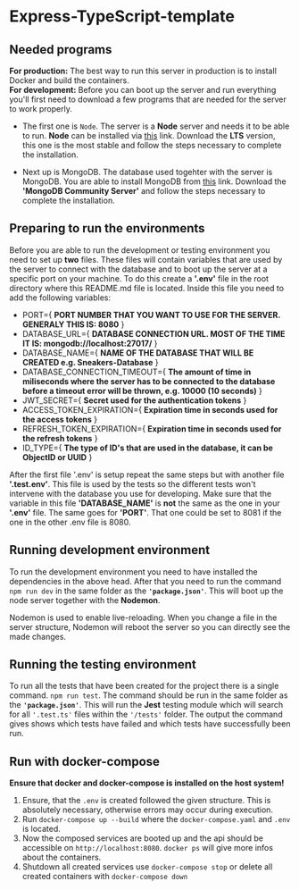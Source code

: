 # Express-TypeScript-template

## Needed programs
**For production:** The best way to run this server in production is to install Docker and build the containers. <br>
**For development:**
Before you can boot up the server and run everything you'll first need to download a few programs that are needed for the server to work properly.

- The first one is `Node`. The server is a **Node** server and needs it to be able to run. 
  **Node** can be installed via [this](https://nodejs.org/en/download/) link.
  Download the **LTS** version, this one is the most stable and follow the steps necessary to complete the installation.

- Next up is MongoDB. The database used togehter with the server is MongoDB.
  You are able to install MongoDB from [this](https://www.mongodb.com/try/download/community) link.
  Download the **'MongoDB Community Server'** and follow the steps necessary to complete the installation.

## Preparing to run the environments
Before you are able to run the development or testing environment you need to set up **two** files.
These files will contain variables that are used by the server to connect with the database and to boot up the server at a specific port on your machine.
To do this create a **'.env'** file in the root directory where this README.md file is located. Inside this file you need to add the following variables:

- PORT={ **PORT NUMBER THAT YOU WANT TO USE FOR THE SERVER. GENERALY THIS IS: 8080** }
- DATABASE_URL={ **DATABASE CONNECTION URL. MOST OF THE TIME IT IS: mongodb://localhost:27017/** }
- DATABASE_NAME={ **NAME OF THE DATABASE THAT WILL BE CREATED e.g. Sneakers-Database** }
- DATABASE_CONNECTION_TIMEOUT={ **The amount of time in miliseconds where the server has to be connected to the database before a timeout error will be thrown, e.g. 10000 (10 seconds)** }
- JWT_SECRET={ **Secret used for the authentication tokens** }
- ACCESS_TOKEN_EXPIRATION={ **Expiration time in seconds used for the access tokens** }
- REFRESH_TOKEN_EXPIRATION={ **Expiration time in seconds used for the refresh tokens** }
- ID_TYPE={ **The type of ID's that are used in the database, it can be ObjectID or UUID** }

After the first file '.env' is setup repeat the same steps but with another file **'.test.env'**.
This file is used by the tests so the different tests won't intervene with the database you use for developing.
Make sure that the variable in this file **'DATABASE_NAME'** is **not** the same as the one in your **'.env'** file. 
The same goes for **'PORT'**. That one could be set to 8081 if the one in the other .env file is 8080.

## Running development environment
To run the development environment you need to have installed the dependencies in the above head.
After that you need to run the command `npm run dev` in the same folder as the **`'package.json'`**.
This will boot up the node server together with the **Nodemon**.

Nodemon is used to enable live-reloading. When you change a file in the server structure, Nodemon will reboot the server so you can directly see the made changes.

## Running the testing environment
To run all the tests that have been created for the project there is a single command. `npm run test`.
The command should be run in the same folder as the **`'package.json'`**. This will run the **Jest** testing module which will search for all `'.test.ts'` files within the `'/tests'` folder.
The output the command gives shows which tests have failed and which tests have successfully been run.

## Run with docker-compose
**Ensure that docker and docker-compose is installed on the host system!**

1. Ensure, that the `.env` is created followed the given structure. This is absolutely necessary, otherwise errors may occur during execution.
2. Run `docker-compose up --build` where the `docker-compose.yaml` and `.env` is located.
3. Now the composed services are booted up and the api should be accessible on `http://localhost:8080`. `docker ps` will give more infos about the containers.
4. Shutdown all created services use `docker-compose stop` or delete all created containers with `docker-compose down`
